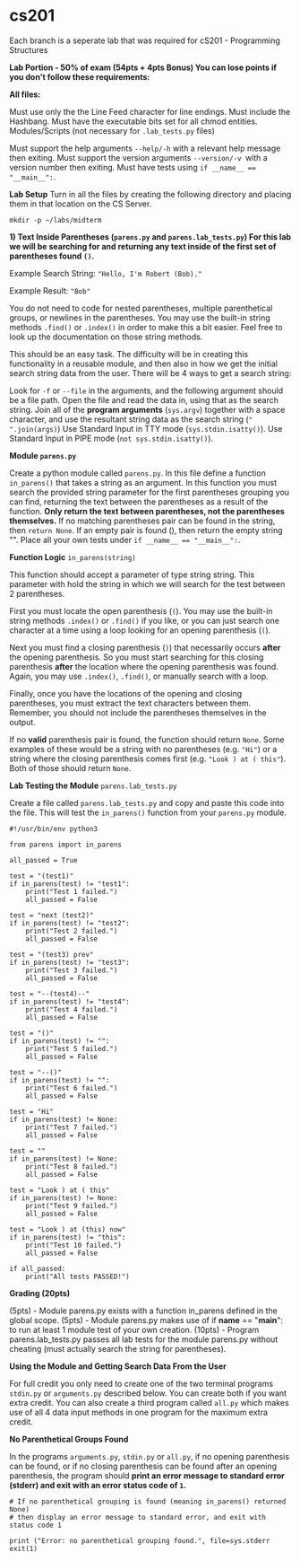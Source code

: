 # cs201

Each branch is a seperate lab that was required for cS201 - Programming Structures

**Lab Portion - 50% of exam (54pts + 4pts Bonus)
You can lose points if you don't follow these requirements:**

**All files:**

Must use only the the Line Feed character for line endings.
Must include the Hashbang.
Must have the executable bits set for all chmod entities.
Modules/Scripts (not necessary for ```.lab_tests.py``` files)

Must support the help arguments ```--help/-h``` with a relevant help message then exiting.
Must support the version arguments ```--version/-v ```with a version number then exiting.
Must have tests using ```if __name__ == "__main__":```.


**Lab Setup**
Turn in all the files by creating the following directory and placing them in that location on the CS Server.
```
mkdir -p ~/labs/midterm
```
**1) Text Inside Parentheses (```parens.py``` and ```parens.lab_tests.py```)
For this lab we will be searching for and returning any text inside of the first set of parentheses found ```()```.**

Example Search String: ```"Hello, I'm Robert (Bob)."```

Example Result: ```"Bob"```

You do not need to code for nested parentheses, multiple parenthetical groups, or newlines in the parentheses. You may use the built-in string methods ```.find()``` or ```.index()``` in order to make this a bit easier. Feel free to look up the documentation on those string methods.

This should be an easy task. The difficulty will be in creating this functionality in a reusable module, and then also in how we get the initial search string data from the user. There will be 4 ways to get a search string:

Look for ```-f``` or ```--file``` in the arguments, and the following argument should be a file path. Open the file and read the data in, using that as the search string.
Join all of the **program arguments** (```sys.argv```) together with a space character, and use the resultant string data as the search string (```" ".join(args)```)
Use Standard Input in TTY mode (```sys.stdin.isatty()```).
Use Standard Input in PIPE mode (```not sys.stdin.isatty()```).


**Module ```parens.py```**

Create a python module called ```parens.py```. In this file define a function ```in_parens()``` that takes a string as an argument. In this function you must search the provided string parameter for the first parentheses grouping you can find, returning the text between the parentheses as a result of the function. **Only return the text between parentheses, not the parentheses themselves.** If no matching parentheses pair can be found in the string, then ```return None```. If an empty pair is found (), then return the empty string "". Place all your own tests under ```if __name__ == "__main__":```.

**Function Logic** ```in_parens(string)```

This function should accept a parameter of type string string. This parameter with hold the string in which we will search for the test between 2 parentheses.

First you must locate the open parenthesis (```(```). You may use the built-in string methods ```.index()``` or ```.find()``` if you like, or you can just search one character at a time using a loop looking for an opening parenthesis (```(```).

Next you must find a closing parenthesis (```)```) that necessarily occurs **after** the opening parenthesis. So you must start searching for this closing parenthesis **after** the location where the opening parenthesis was found. Again, you may use ```.index()```, ```.find()```, or manually search with a loop.

Finally, once you have the locations of the opening and closing parentheses, you must extract the text characters between them. Remember, you should not include the parentheses themselves in the output.

If no **valid** parenthesis pair is found, the function should return ```None```. Some examples of these would be a string with no parentheses (e.g. ```"Hi"```) or a string where the closing parenthesis comes first (e.g. ```"Look ) at ( this"```). Both of those should return ```None```.

**Lab Testing the Module** ```parens.lab_tests.py```

Create a file called ```parens.lab_tests.py``` and copy and paste this code into the file. This will test the ```in_parens()``` function from your ```parens.py``` module.
```
#!/usr/bin/env python3

from parens import in_parens

all_passed = True

test = "(test1)"
if in_parens(test) != "test1":
    print("Test 1 failed.")
    all_passed = False

test = "next (test2)"
if in_parens(test) != "test2":
    print("Test 2 failed.")
    all_passed = False

test = "(test3) prev"
if in_parens(test) != "test3":
    print("Test 3 failed.")
    all_passed = False

test = "--(test4)--"
if in_parens(test) != "test4":
    print("Test 4 failed.")
    all_passed = False

test = "()"
if in_parens(test) != "":
    print("Test 5 failed.")
    all_passed = False

test = "--()"
if in_parens(test) != "":
    print("Test 6 failed.")
    all_passed = False

test = "Hi"
if in_parens(test) != None:
    print("Test 7 failed.")
    all_passed = False

test = ""
if in_parens(test) != None:
    print("Test 8 failed.")
    all_passed = False

test = "Look ) at ( this"
if in_parens(test) != None:
    print("Test 9 failed.")
    all_passed = False

test = "Look ) at (this) now"
if in_parens(test) != "this":
    print("Test 10 failed.")
    all_passed = False

if all_passed:
    print("All tests PASSED!")

```

**Grading (20pts)**

(5pts) - Module parens.py exists with a function in_parens defined in the global scope.
(5pts) - Module parens.py makes use of if __name__ == "__main__": to run at least 1 module test of your own creation.
(10pts) - Program parens.lab_tests.py passes all lab tests for the module parens.py without cheating (must actually search the string for parentheses).

**Using the Module and Getting Search Data From the User**

For full credit you only need to create one of the two terminal programs ```stdin.py``` or ```arguments.py``` described below. You can create both if you want extra credit. You can also create a third program called ```all.py``` which makes use of all 4 data input methods in one program for the maximum extra credit.

**No Parenthetical Groups Found**

In the programs ```arguments.py```, ```stdin.py``` or ```all.py```, if no opening parenthesis can be found, or if no closing parenthesis can be found after an opening parenthesis, the program should **print an error message to standard error (stderr) and exit with an error status code of ```1```.**

```
# If no parenthetical grouping is found (meaning in_parens() returned None)
# then display an error message to standard error, and exit with status code 1

print ("Error: no parenthetical grouping found.", file=sys.stderr
exit(1)
```
